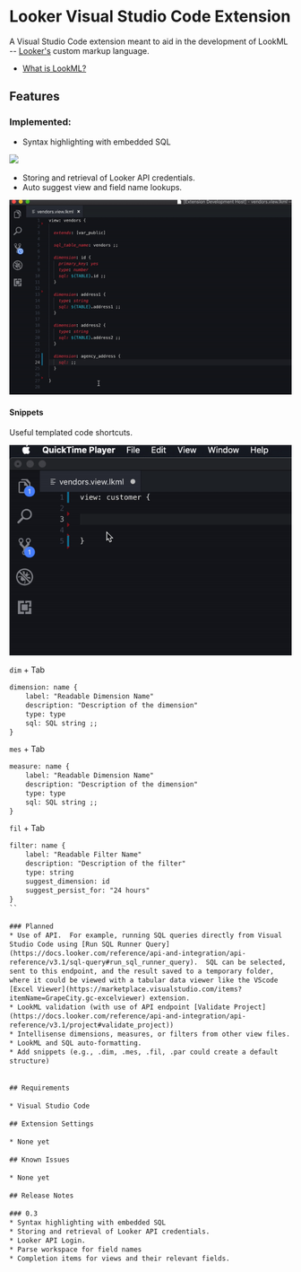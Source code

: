 # Looker Visual Studio Code Extension
A Visual Studio Code extension meant to aid in the development of LookML -- [Looker's](https://looker.com/product/business-intelligence) custom markup language.
* [What is LookML?](https://docs.looker.com/data-modeling/learning-lookml/what-is-lookml)


## Features

### Implemented:
* Syntax highlighting with embedded SQL
  
![](https://raw.githubusercontent.com/Ladvien/vscode-looker/master/docs/lookml-example.png)
* Storing and retrieval of Looker API credentials.
* Auto suggest view and field name lookups.
  
![Image](./docs/vscode-looker-auto-complete.gif)

#### Snippets
Useful templated code shortcuts.

![](./docs/vscode-looker-snippet-example.gif)

`dim` + Tab
```
dimension: name {
    label: "Readable Dimension Name"
    description: "Description of the dimension"
    type: type
    sql: SQL string ;;
}
```
`mes` + Tab
```
measure: name {
    label: "Readable Dimension Name"
    description: "Description of the dimension"
    type: type
    sql: SQL string ;;
}
```
`fil` + Tab
```
filter: name {
    label: "Readable Filter Name"
    description: "Description of the filter"
    type: string
    suggest_dimension: id
    suggest_persist_for: "24 hours"
}
``

### Planned
* Use of API.  For example, running SQL queries directly from Visual Studio Code using [Run SQL Runner Query](https://docs.looker.com/reference/api-and-integration/api-reference/v3.1/sql-query#run_sql_runner_query).  SQL can be selected, sent to this endpoint, and the result saved to a temporary folder, where it could be viewed with a tabular data viewer like the VScode [Excel Viewer](https://marketplace.visualstudio.com/items?itemName=GrapeCity.gc-excelviewer) extension.
* LookML validation (with use of API endpoint [Validate Project](https://docs.looker.com/reference/api-and-integration/api-reference/v3.1/project#validate_project))
* Intellisense dimensions, measures, or filters from other view files.
* LookML and SQL auto-formatting.
* Add snippets (e.g., .dim, .mes, .fil, .par could create a default structure)


## Requirements

* Visual Studio Code

## Extension Settings

* None yet

## Known Issues

* None yet

## Release Notes

### 0.3
* Syntax highlighting with embedded SQL
* Storing and retrieval of Looker API credentials.
* Looker API Login.
* Parse workspace for field names
* Completion items for views and their relevant fields.